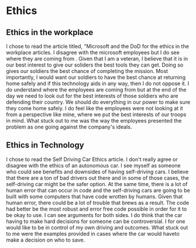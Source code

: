 # Ethics

## Ethics in the workplace

I chose to read the article titled, "Microsoft and the DoD for the ethics in the workplace articles.
I disagree with the microsoft employees but I do see where they are coming from . Given that I am a veteran, I believe that it is in our best interest to give our soliders the best tools they can get. Doing so gives our soldiers the best chance of completing the mission. Most importantly, I would want our soldiers to have the best chance at returning home safely and if this technology aids in any way, then I do not oppose it. I do understand where the employees are coming from but at the end of the day we need to look out for the best interests of those soldiers who are defending their country. We should do everything in our power to make sure they come home safely. I do feel like the employees were not looking at it from a perspective like mine, where we put the best interests of our troops in mind.
What stuck out to me was the way the employees presented the problem as one going against the company's ideals.

## Ethics in Technology

I chose to read the Self Driving Car Ethics article. I don't really agree or disagree with the ethics of an autonomous car. I see myself as someone who could see benefits and downsides of having self-driving cars. I believe that there are a ton of bad drivers out there and in some of those cases, the self-driving car might be the safer option. At the same time, there is a lot of human error that can occur in code and the self-driving cars are going to be built with some computers that have code wrotten by humans. Given that human error, there could be a lot of trouble that brews as a result. The code had better be the most robust and error free code possible in order for it to be okay to use. I can see arguments for both sides. I do think that the car having to make hard decisions for someone can be controversial. I for one would like to be in control of my own driving and outcomes.
What stuck out to me were the examples provided in cases where the car would haveto make a decision on who to save.
